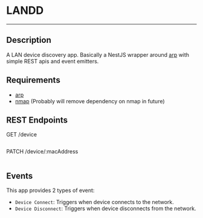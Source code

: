 # LANDD
***

## Description

A LAN device discovery app. Basically a NestJS wrapper around [arp](https://man7.org/linux/man-pages/man8/arp.8.html) with simple REST apis and event emitters.

## Requirements
- [arp](https://man7.org/linux/man-pages/man8/arp.8.html)
- [nmap](https://nmap.org/download) (Probably will remove dependency on nmap in future)

## REST Endpoints

GET /device
```
```

PATCH /device/:macAddress
```
```

## Events

This app provides 2 types of event: 
- `Device Connect`: Triggers when device connects to the network.
- `Device Disconnect`: Triggers when device disconnects from the network.

